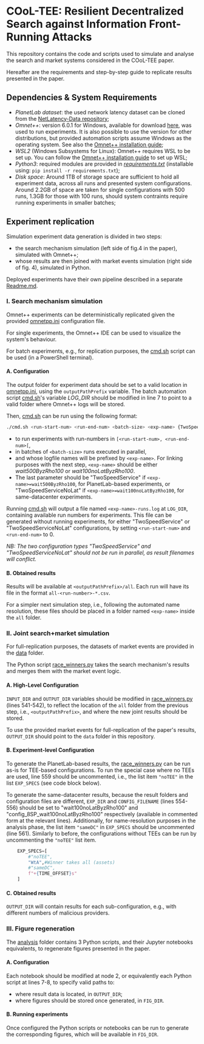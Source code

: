 # COoL-TEE: Resilient Decentralized Search against Information Front-Running Attacks

This repository contains the code and scripts used to simulate and analyse the search and market systems considered in the COoL-TEE paper.

Hereafter are the requirements and step-by-step guide to replicate results presented in the paper.

## Dependencies & System Requirements
- *PlanetLab dataset*: the used network latency dataset can be cloned from the [NetLatency-Data repository](https://github.com/uofa-rzhu3/NetLatency-Data);
- *Omnet++*: version 6.0.1 for Windows, available for download [here](https://omnetpp.org/download/old), was used to run experiments. It is also possible to use the version for other distributions, but provided automation scripts assume Windows as the operating system. See also the [Omnet++ installation guide](https://doc.omnetpp.org/omnetpp6/InstallGuide.pdf);
- *WSL2* (Windows Subsystems for Linux): Omnet++ requires WSL to be set up. You can follow the [Omnet++ installation guide](https://doc.omnetpp.org/omnetpp6/InstallGuide.pdf) to set up WSL;
- *Python3*: required modules are provided in *[requirements.txt](./requirements.txt)* (installable using: `pip install -r requirements.txt`);
- *Disk space*: Around 1TB of storage space are sufficient to hold all experiment data, across all runs and presented system configurations. Around 2.2GB of space are taken for single configurations with 500 runs, 1.3GB for those with 100 runs, should system contraints require running experiments in smaller batches;

## Experiment replication

Simulation experiment data generation is divided in two steps:

- the search mechanism simulation (left side of fig.4 in the paper), simulated with Omnet++;
- whose results are then joined with market events simulation (right side of fig. 4), simulated in Python.

Deployed experiments have their own pipeline described in a separate [Readme.md](deployed/README.md).

### I. Search mechanism simulation

Omnet++ experiments can be deterministically replicated given the provided [omnetpp.ini](sim/search/simulations/omnetpp.ini) configuration file.

For single experiments, the Omnet++ IDE can be used to visualize the system's behaviour.

For batch experiments, e.g., for replication purposes, the [cmd.sh](sim/search/simulations/cmd.sh) script can be used (in a PowerShell terminal).

#### A. Configuration

The output folder for experiment data should be set to a valid location in [omnetpp.ini](sim/search/simulations/omnetpp.ini), using the `outputPathPrefix` variable.
The batch automation script [cmd.sh](sim/search/simulations/cmd.sh)'s variable *LOG_DIR* should be modified in line 7 to point to a valid folder where Omnet++ logs will be stored.

Then, [cmd.sh](sim/search/simulations/cmd.sh) can be run using the following format:
```sh
./cmd.sh <run-start-num> <run-end-num> <batch-size> <exp-name> {TwoSpeedService|TwoSpeedServiceNoLat}
```
- to run experiments with run-numbers in `[<run-start-num>, <run-end-num>[`, 
- in batches of `<batch-size>` runs executed in parallel, 
- and whose logfile names will be prefixed by `<exp-name>`. For linking purposes with the next step, `<exp-name>` should be either *wait500ByzRho100* or *wait100noLatByzRho100*.
- The last parameter should be "TwoSpeedService" if `<exp-name>=wait500ByzRho100`, for PlanetLab-based experiments, or "TwoSpeedServiceNoLat" if `<exp-name>=wait100noLatByzRho100`, for same-datacenter experiments.

Running [cmd.sh](sim/search/simulations/cmd.sh) will output a file named `<exp-name>-runs.log` at `LOG_DIR`, containing available run numbers for experiments. This file can be generated without running experiments, for either "TwoSpeedService" or "TwoSpeedServiceNoLat" configurations, by setting `<run-start-num>` and `<run-end-num>` to 0.

*NB: The two configuration types "TwoSpeedService" and "TwoSpeedServiceNoLat" should not be run in parallel, as result filenames will conflict.*

#### B. Obtained results

Results will be available at `<outputPathPrefix>/all`. Each run will have its file in the format `all-<run-number>-*.csv`.

For a simpler next simulation step, i.e., following the automated name resolution, these files should be placed in a folder named `<exp-name>` inside the `all` folder.

### II. Joint search+market simulation

For full-replication purposes, the datasets of market events are provided in the [data](data) folder.

The Python script [race_winners.py](sim/market/race_winners.py) takes the search mechanism's results and merges them with the market event logic. 

#### A. High-Level Configuration

`INPUT_DIR` and `OUTPUT_DIR` variables should be modified in [race_winners.py](sim/market/race_winners.py) (lines 541-542), to reflect the location of the `all` folder from the previous step, i.e., `<outputPathPrefix>`, and where the new joint results should be stored.

To use the provided market events for full-replication of the paper's results, `OUTPUT_DIR` should point to the `data` folder in this repository.

#### B. Experiment-level Configuration

To generate the PlanetLab-based results, the [race_winners.py](sim/market/race_winners.py) can be run as-is for TEE-based configurations. To run the special case where no TEEs are used, line 559 should be uncommented, i.e., the list item `"noTEE"` in the list `EXP_SPECS` (see code block below).

To generate the same-datacenter results, because the result folders and configuration files are different, `EXP_DIR` and `CONFIG_FILENAME` (lines 554-556) should be set to "wait100noLatByzRho100" and "config_8SP_wait100noLatByzRho100" respectively (available in commented form at the relevant lines). 
Additionally, for name-resolution purposes in the analysis phase, the list item `"sameDC"` in `EXP_SPECS` should be uncommented (line 561).
Similarly to before, the configurations without TEEs can be run by uncommenting the `"noTEE"` list item.

```python  
    EXP_SPECS=[
        #"noTEE",
        "WtA",#Winner takes all (assets)
        #"sameDC",
        f"+{TIME_OFFSET}s"
    ]
```

#### C. Obtained results

`OUTPUT_DIR` will contain results for each sub-configuration, e.g., with different numbers of malicious providers. 

### III. Figure regeneration

The [analysis](analysis) folder contains 3 Python scripts, and their Jupyter notebooks equivalents, to regenerate figures presented in the paper.

#### A. Configuration

Each notebook should be modified at node 2, or equivalently each Python script at lines 7-8, to specify valid paths to:

- where result data is located, in `OUTPUT_DIR`;
- where figures should be stored once generated, in `FIG_DIR`.

#### B. Running experiments

Once configured the Python scripts or notebooks can be run to generate the corresponding figures, which will be available in `FIG_DIR`.